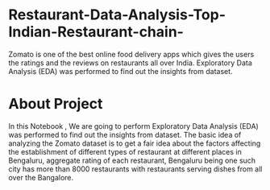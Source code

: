 # Restaurant-Data-Analysis-Top-Indian-Restaurant-chain-
Zomato is one of the best online food delivery apps which gives the users the ratings and the reviews on restaurants all over India.  Exploratory Data Analysis (EDA) was performed to find out the insights from dataset.
# About Project
In this Notebook , We are going to perform Exploratory Data Analysis (EDA) was performed to find out the insights from dataset. The basic idea of analyzing the Zomato dataset is to get a fair idea about the factors affecting the establishment of different types of restaurant at different places in Bengaluru, aggregate rating of each restaurant, Bengaluru being one such city has more than 8000 restaurants with restaurants serving dishes from all over the Bangalore.
